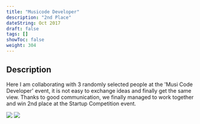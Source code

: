 ```yaml
---
title: "Musicode Developer"
description: "2nd Place"
dateString: Oct 2017
draft: false
tags: []
showToc: false
weight: 304
--- 
```

## Description

Here I am collaborating with 3 randomly selected people at the 'Musi Code Developer' event, it is not easy to exchange ideas and finally get the same view. Thanks to good communication, we finally managed to work together and win 2nd place at the Startup Competition event.

![](/achievement/mcd2017/mcd2017.jpg)
![](/achievement/mcd2017/mcd2017-2.jpg)